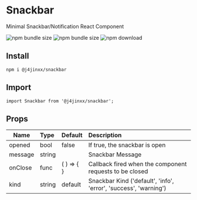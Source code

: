 # Snackbar
Minimal Snackbar/Notification React Component

![npm bundle size](https://img.shields.io/bundlephobia/min/@j4jinxx/snackbar)
![npm bundle size](https://img.shields.io/bundlephobia/minzip/@j4jinxx/snackbar)
![npm download](https://img.shields.io/npm/dm/@j4jinxx/snackbar.svg)

## Install
    npm i @j4jinxx/snackbar

## Import
    import Snackbar from '@j4jinxx/snackbar';


## Props
|   Name          |  Type  |   Default    | Description |
|-----------------|:-------|:-------------|:------------|
| opened          | bool   | false        | If true, the snackbar is open |
| message         | string |              | Snackbar Message |
| onClose         | func   | ( ) => { }   | Callback fired when the component requests to be closed|
| kind            | string |  default     | Snackbar Kind ('default', 'info', 'error', 'success', 'warning') |